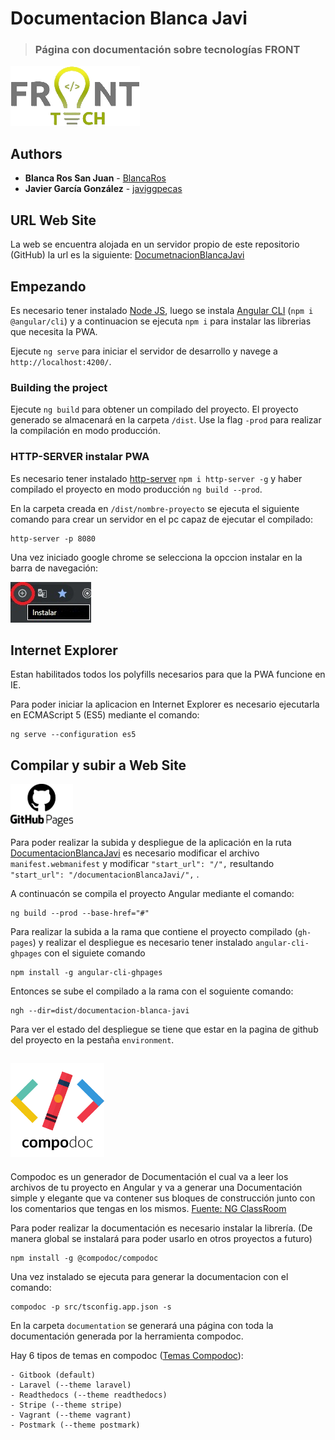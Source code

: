 # Documentacion Blanca Javi
> ### Página con documentación sobre tecnologías FRONT 

![Front Logo](https://github.com/javiggpecas/documentacionBlancaJavi/blob/master/src/assets/images/logo-front.png?raw=true "Front Logo")

## Authors

* **Blanca Ros San Juan** - [BlancaRos](https://github.com/BlancaRos)
* **Javier García González** - [javiggpecas](https://github.com/javiggpecas)

## URL Web Site

La web se encuentra alojada en un servidor propio de este repositorio (GitHub) la url es la siguiente: [DocumetnacionBlancaJavi](https://javiggpecas.github.io/documentacionBlancaJavi)

## Empezando

Es necesario tener instalado [Node JS](https://nodejs.org/es/), luego se instala [Angular CLI](https://cli.angular.io/) (`npm i @angular/cli`) y a continuacion se ejecuta `npm i` para instalar las librerias que necesita la PWA.

Ejecute `ng serve` para iniciar el servidor de desarrollo y navege a `http://localhost:4200/`.

### Building the project
Ejecute `ng build` para obtener un compilado del proyecto. El proyecto generado se almacenará en la carpeta `/dist`. Use la flag `-prod` para realizar la compilación en modo producción.

### HTTP-SERVER instalar PWA
Es necesario tener instalado [http-server](https://www.npmjs.com/package/http-server) `npm i http-server -g` y haber compilado el proyecto en modo producción `ng build --prod`.

En la carpeta creada en `/dist/nombre-proyecto` se ejecuta el siguiente comando para crear un servidor en el pc capaz de ejecutar el compilado:

    http-server -p 8080

Una vez iniciado google chrome se selecciona la opccion instalar en la barra de navegación:

![Ejemplo instalar Google Chrome](https://github.com/javiggpecas/documentacionBlancaJavi/blob/master/src/assets/images/install-chrome-pwa.jpg?raw=true "Boton Instalar Chrome")

## Internet Explorer

Estan habilitados todos los polyfills necesarios para que la PWA funcione en IE.

Para poder iniciar la aplicacion en Internet Explorer es necesario ejecutarla en ECMAScript 5 (ES5) mediante el comando:
    
    ng serve --configuration es5

## Compilar y subir a Web Site 
<img src="https://github.com/javiggpecas/documentacionBlancaJavi/blob/master/src/assets/images/githubpageslogo.png?raw=true" data-canonical-src="https://github.com/javiggpecas/documentacionBlancaJavi/blob/master/src/assets/images/githubpageslogo.png?raw=true" alt="GitHub Pages" title="GitHub Pages" width="100"/>

Para poder realizar la subida y despliegue de la aplicación en la ruta [DocumentacionBlancaJavi](https://javiggpecas.github.io/documentacionBlancaJavi) es necesario modificar el archivo `manifest.webmanifest` y modificar 
`"start_url": "/",` resultando `"start_url": "/documentacionBlancaJavi/",` .

A continuacón se compila el proyecto Angular mediante el comando:

    ng build --prod --base-href="#"

Para realizar la subida a la rama que contiene el proyecto compilado (`gh-pages`) y realizar el despliegue es necesario tener instalado `angular-cli-ghpages` con el siguiete comando

    npm install -g angular-cli-ghpages

Entonces se sube el compilado a la rama con el soguiente comando:

    ngh --dir=dist/documentacion-blanca-javi

Para ver el estado del despliegue se tiene que estar en la pagina de github del proyecto en la pestaña `environment`.

## <img src="https://github.com/javiggpecas/documentacionBlancaJavi/blob/master/src/assets/images/compodoc-vectorise.png?raw=true" data-canonical-src="https://github.com/javiggpecas/documentacionBlancaJavi/blob/master/src/assets/images/compodoc-vectorise.png?raw=true" alt="Compodoc" title="Compodoc" width="150"/>

Compodoc es un generador de Documentación el cual va a leer los archivos de tu proyecto en Angular y va a generar una Documentación simple y elegante que va contener sus bloques de construcción junto con los comentarios que tengas en los mismos. [Fuente: NG ClassRoom](https://blog.ng-classroom.com/blog/ionic/compodoc-documentacion_ionic_apps/)

Para poder realizar la documentación es necesario instalar la librería. (De manera global se instalará para poder usarlo en otros proyectos a futuro)

    npm install -g @compodoc/compodoc

Una vez instalado se ejecuta para generar la documentacion con el comando:

    compodoc -p src/tsconfig.app.json -s

En la carpeta `documentation` se generará una página con toda la documentación generada por la herramienta compodoc.

Hay 6 tipos de temas en compodoc ([Temas Compodoc](https://compodoc.app/guides/themes.html)):

    - Gitbook (default)
    - Laravel (--theme laravel)
    - Readthedocs (--theme readthedocs)
    - Stripe (--theme stripe)
    - Vagrant (--theme vagrant)
    - Postmark (--theme postmark)  